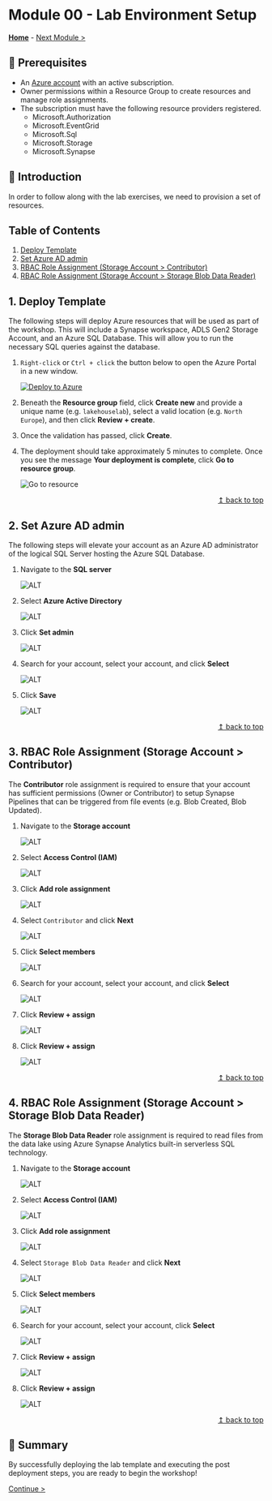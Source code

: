 # Module 00 - Lab Environment Setup

**[Home](../README.md)** - [Next Module >](../modules/module01a.md)

## :thinking: Prerequisites

* An [Azure account](https://azure.microsoft.com/en-us/free/) with an active subscription.
* Owner permissions within a Resource Group to create resources and manage role assignments.
* The subscription must have the following resource providers registered.
  * Microsoft.Authorization
  * Microsoft.EventGrid
  * Microsoft.Sql
  * Microsoft.Storage
  * Microsoft.Synapse

## :loudspeaker: Introduction

In order to follow along with the lab exercises, we need to provision a set of resources.

## Table of Contents

1. [Deploy Template](#1-deploy-template)
2. [Set Azure AD admin](#2-set-azure-ad-admin)
3. [RBAC Role Assignment (Storage Account > Contributor)](#3-rbac-role-assignment-storage-account--contributor)
4. [RBAC Role Assignment (Storage Account > Storage Blob Data Reader)](#4-rbac-role-assignment-storage-account--storage-blob-data-reader)

## 1. Deploy Template

The following steps will deploy Azure resources that will be used as part of the workshop. This will include a Synapse workspace, ADLS Gen2 Storage Account, and an Azure SQL Database. This will allow you to run the necessary SQL queries against the database.

1. `Right-click` or `Ctrl + click` the button below to open the Azure Portal in a new window.

    [![Deploy to Azure](https://aka.ms/deploytoazurebutton)](https://portal.azure.com/#create/Microsoft.Template/uri/https%3A%2F%2Fraw.githubusercontent.com%2Ftayganr%2Flakehouse%2Fmain%2Ftemplate%2Fazuredeploy.json)

2. Beneath the **Resource group** field, click **Create new** and provide a unique name (e.g. `lakehouselab`), select a valid location (e.g. `North Europe`), and then click **Review + create**.

3. Once the validation has passed, click **Create**.

4. The deployment should take approximately 5 minutes to complete. Once you see the message **Your deployment is complete**, click **Go to resource group**.

    ![Go to resource](../images/module00/001.png)

<div align="right"><a href="#module-00---lab-environment-setup">↥ back to top</a></div>

## 2. Set Azure AD admin

The following steps will elevate your account as an Azure AD administrator of the logical SQL Server hosting the Azure SQL Database.

1. Navigate to the **SQL server**

    ![ALT](../images/module00/002.png)

2. Select **Azure Active Directory**

    ![ALT](../images/module00/003.png)

3. Click **Set admin**

    ![ALT](../images/module00/004.png)

4. Search for your account, select your account, and click **Select**

    ![ALT](../images/module00/005.png)

5. Click **Save**

    ![ALT](../images/module00/006.png)

<div align="right"><a href="#module-00---lab-environment-setup">↥ back to top</a></div>

## 3. RBAC Role Assignment (Storage Account > Contributor)

The **Contributor** role assignment is required to ensure that your account has sufficient permissions (Owner or Contributor) to setup Synapse Pipelines that can be triggered from file events (e.g. Blob Created, Blob Updated).

1. Navigate to the **Storage account**

    ![ALT](../images/module00/007.png)

2. Select **Access Control (IAM)**

    ![ALT](../images/module00/008.png)

3. Click **Add role assignment**

    ![ALT](../images/module00/009.png)

4. Select `Contributor` and click **Next**

    ![ALT](../images/module00/010.png)

5. Click **Select members**

    ![ALT](../images/module00/018.png)

6. Search for your account, select your account, and click **Select**

    ![ALT](../images/module00/011.png)

7. Click **Review + assign**

    ![ALT](../images/module00/012.png)

8. Click **Review + assign**

    ![ALT](../images/module00/013.png)

<div align="right"><a href="#module-00---lab-environment-setup">↥ back to top</a></div>

## 4. RBAC Role Assignment (Storage Account > Storage Blob Data Reader)

The **Storage Blob Data Reader** role assignment is required to read files from the data lake using Azure Synapse Analytics built-in serverless SQL technology.

1. Navigate to the **Storage account**

    ![ALT](../images/module00/007.png)

2. Select **Access Control (IAM)**

    ![ALT](../images/module00/008.png)

3. Click **Add role assignment**

    ![ALT](../images/module00/009.png)

4. Select `Storage Blob Data Reader` and click **Next**

    ![ALT](../images/module00/014.png)

5. Click **Select members**

    ![ALT](../images/module00/015.png)

6. Search for your account, select your account, click **Select** 

    ![ALT](../images/module00/011.png)

7. Click **Review + assign**

    ![ALT](../images/module00/016.png)

8. Click **Review + assign**

    ![ALT](../images/module00/017.png)

<div align="right"><a href="#module-00---lab-environment-setup">↥ back to top</a></div>

## :tada: Summary

By successfully deploying the lab template and executing the post deployment steps, you are ready to begin the workshop!

[Continue >](../modules/module01a.md)
